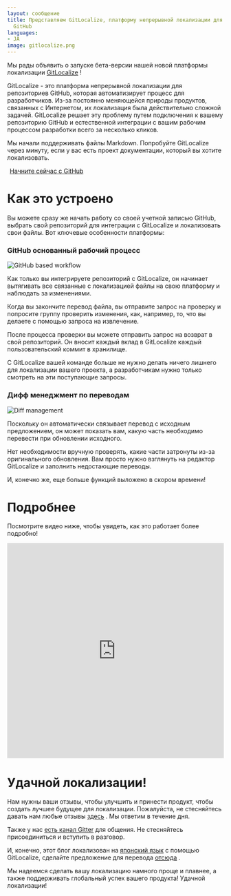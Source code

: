 ```yaml
---
layout: сообщение
title: Представляем GitLocalize, платформу непрерывной локализации для репозитория
  GitHub
languages:
- JA
image: gitlocalize.png
---
```


Мы рады объявить о запуске бета-версии нашей новой платформы локализации [GitLocalize](https://gitlocalize.com) !

GitLocalize - это платформа непрерывной локализации для репозиториев GitHub, которая автоматизирует процесс для разработчиков. Из-за постоянно меняющейся природы продуктов, связанных с Интернетом, их локализация была действительно сложной задачей. GitLocalize решает эту проблему путем подключения к вашему репозиторию GitHub и естественной интеграции с вашим рабочим процессом разработки всего за несколько кликов.

Мы начали поддерживать файлы Markdown. Попробуйте GitLocalize через минуту, если у вас есть проект документации, который вы хотите локализовать.

<a class="btn btn-hero" href="https://gitlocalize.com/auth/github">
  <i class="fa fa-github"></i><span style="margin-left: 6px;">Начните сейчас с GitHub</span>
</a>

# Как это устроено

Вы можете сразу же начать работу со своей учетной записью GitHub, выбрать свой репозиторий для интеграции с GitLocalize и локализовать свои файлы. Вот ключевые особенности платформы:

### GitHub основанный рабочий процесс

![GitHub based workflow](/img/flow.png)

Как только вы интегрируете репозиторий с GitLocalize, он начинает вытягивать все связанные с локализацией файлы на свою платформу и наблюдать за изменениями.

Когда вы закончите перевод файла, вы отправите запрос на проверку и попросите группу проверить изменения, как, например, то, что вы делаете с помощью запроса на извлечение.

После процесса проверки вы можете отправить запрос на возврат в свой репозиторий. Он вносит каждый вклад в GitLocalize каждый пользовательский коммит в хранилище.

С GitLocalize вашей команде больше не нужно делать ничего лишнего для локализации вашего проекта, а разработчикам нужно только смотреть на эти поступающие запросы.

### Дифф менеджмент по переводам

![Diff management](/img/diff_management.png)

Поскольку он автоматически связывает перевод с исходным предложением, он может показать вам, какую часть необходимо перевести при обновлении исходного.

Нет необходимости вручную проверять, какие части затронуты из-за оригинального обновления. Вам просто нужно взглянуть на редактор GitLocalize и заполнить недостающие переводы.

И, конечно же, еще больше функций выложено в скором времени!

# Подробнее

Посмотрите видео ниже, чтобы увидеть, как это работает более подробно!

<iframe src="https://www.youtube.com/embed/b09LDukIJiU" frameborder="0" allowfullscreen style="width: 100%; height: 500px"></iframe>

# Удачной локализации!

Нам нужны ваши отзывы, чтобы улучшить и принести продукт, чтобы создать лучшее будущее для локализации. Пожалуйста, не стесняйтесь давать нам любые отзывы [здесь](https://gitlocalize.com/inquiries/new) . Мы ответим в течение дня.

Также у нас [есть канал Gitter](https://gitter.im/gitlocalize/Lobby?utm_source=share-link&utm_medium=link&utm_campaign=share-link) для общения. Не стесняйтесь присоединиться и вступить в разговор.

И, конечно, этот блог локализован на [японский язык](http://blog.gitlocalize.com/ja/posts/introducing-gitlocalize.html) с помощью GitLocalize, сделайте предложение для перевода [отсюда](https://gitlocalize.com/repo/80) .

Мы надеемся сделать вашу локализацию намного проще и плавнее, а также поддерживать глобальный успех вашего продукта! Удачной локализации!
